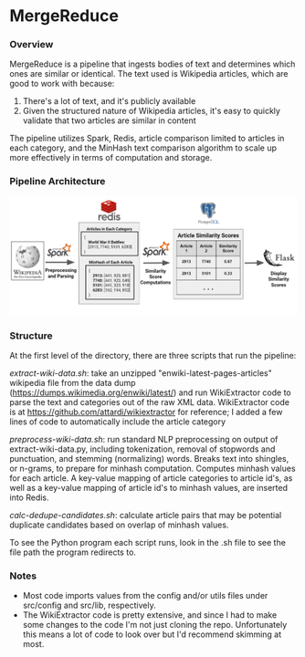 # MergeReduce

### Overview
MergeReduce is a pipeline that ingests bodies of text and determines which ones are similar or identical. The text used is Wikipedia articles, which are good to work with because:
1. There's a lot of text, and it's publicly available
2. Given the structured nature of Wikipedia articles, it's easy to quickly validate that two articles are similar in content

The pipeline utilizes Spark, Redis, article comparison limited to articles in each category, and the MinHash text comparison algorithm to scale up more effectively in terms of computation and storage.

### Pipeline Architecture
![Image of Pipeline](mergereduce_pipeline.png)

### Structure
At the first level of the directory, there are three scripts that run the pipeline:

_extract-wiki-data.sh_: take an unzipped "enwiki-latest-pages-articles" wikipedia file from the data dump (https://dumps.wikimedia.org/enwiki/latest/) and run WikiExtractor code to parse the text and categories out of the raw XML data. WikiExtractor code is at https://github.com/attardi/wikiextractor for reference; I added a few lines of code to automatically include the article category

_preprocess-wiki-data.sh_: run standard NLP preprocessing on output of extract-wiki-data.py, including tokenization, removal of stopwords and punctuation, and stemming (normalizing) words. Breaks text into shingles, or n-grams, to prepare for minhash computation. Computes minhash values for each article. A key-value mapping of article categories to article id's, as well as a key-value mapping of article id's to minhash values, are inserted into Redis.

_calc-dedupe-candidates.sh_: calculate article pairs that may be potential duplicate candidates based on overlap of minhash values.

To see the Python program each script runs, look in the .sh file to see the file path the program redirects to.

### Notes

- Most code imports values from the config and/or utils files under src/config and src/lib, respectively.
- The WikiExtractor code is pretty extensive, and since I had to make some changes to the code I'm not just cloning the repo. Unfortunately this means a lot of code to look over but I'd recommend skimming at most.

